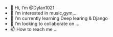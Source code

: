- 👋 Hi, I’m @Dylan1021
- 👀 I’m interested in music,gym,...
- 🌱 I’m currently learning Deep learing & Django
- 💞️ I’m looking to collaborate on ...
- 📫 How to reach me ...

<!---
Dylan1021/Dylan1021 is a ✨ special ✨ repository because its `README.md` (this file) appears on your GitHub profile.
You can click the Preview link to take a look at your changes.
--->

